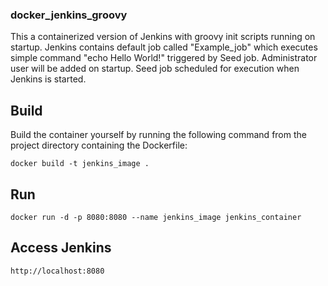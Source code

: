 <h3> docker_jenkins_groovy</h3>

This a containerized version of Jenkins with groovy init scripts running on startup.
Jenkins contains default job called "Example_job" which executes simple command "echo Hello World!" triggered by Seed job.
Administrator user will be added on startup. Seed job scheduled for execution when Jenkins is started.

<h2>Build</h2>
Build the container yourself by running the following command from the project directory containing the Dockerfile:

```
docker build -t jenkins_image .
```
<h2>Run</h2>

```
docker run -d -p 8080:8080 --name jenkins_image jenkins_container
```
<h2>Access Jenkins</h2>

```
http://localhost:8080
```
